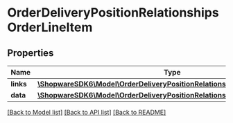# OrderDeliveryPositionRelationshipsOrderLineItem

## Properties
Name | Type | Description | Notes
------------ | ------------- | ------------- | -------------
**links** | [**\ShopwareSDK6\Model\OrderDeliveryPositionRelationshipsOrderLineItemLinks**](OrderDeliveryPositionRelationshipsOrderLineItemLinks.md) |  | [optional] 
**data** | [**\ShopwareSDK6\Model\OrderDeliveryPositionRelationshipsOrderLineItemData**](OrderDeliveryPositionRelationshipsOrderLineItemData.md) |  | [optional] 

[[Back to Model list]](../../README.md#documentation-for-models) [[Back to API list]](../../README.md#documentation-for-api-endpoints) [[Back to README]](../../README.md)

